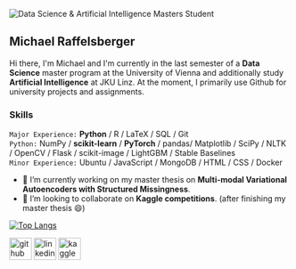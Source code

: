 ![Data Science & Artificial Intelligence Masters Student](https://github.com/RAM98AUT/RAM98AUT/blob/main/banner-white.PNG)
## Michael Raffelsberger
Hi there, I'm Michael and I'm currently in the last semester of a **Data Science** master program at the University of Vienna and additionally study **Artificial Intelligence** at JKU Linz. At the moment, I primarily use Github for university projects and assignments.

### Skills
`Major Experience:` **Python** / R / LaTeX / SQL / Git<br/>
`Python:` NumPy / **scikit-learn** / **PyTorch** / pandas/ Matplotlib / SciPy / NLTK / OpenCV / Flask / scikit-image / LightGBM / Stable Baselines<br/>
`Minor Experience:` Ubuntu / JavaScript / MongoDB / HTML / CSS / Docker

- 🔭 I’m currently working on my master thesis on **Multi-modal Variational Autoencoders with Structured Missingness**. 
- 👯 I’m looking to collaborate on **Kaggle competitions**. (after finishing my master thesis 😄)  

[![Top Langs](https://github-readme-stats.vercel.app/api/top-langs/?username=RAM98AUT)](https://github.com/anuraghazra/github-readme-stats)

[<img src='https://cdn.jsdelivr.net/npm/simple-icons@3.0.1/icons/github.svg' alt='github' height='40'>](https://github.com/RAM98AUT)  [<img src='https://cdn.jsdelivr.net/npm/simple-icons@3.0.1/icons/linkedin.svg' alt='linkedin' height='40'>](https://www.linkedin.com/in/michael-raffelsberger/)
[<img src='https://cdn.jsdelivr.net/npm/simple-icons@3.0.1/icons/kaggle.svg' alt='kaggle' height='40'>](https://www.kaggle.com/raffelsbem98)

<!--
**RAM98AUT/RAM98AUT** is a ✨ _special_ ✨ repository because its `README.md` (this file) appears on your GitHub profile.

Here are some ideas to get you started:

- 🔭 I’m currently working on ...
- 🌱 I’m currently learning ...
- 👯 I’m looking to collaborate on ...
- 🤔 I’m looking for help with ...
- 💬 Ask me about ...
- 📫 How to reach me: ...
- 😄 Pronouns: ...
- ⚡ Fun fact: ...
-->
